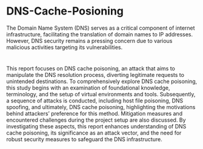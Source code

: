 # DNS-Cache-Posioning
The Domain Name System (DNS) serves as a critical component of internet infrastructure, facilitating the translation of domain names to IP addresses. However, DNS security remains a pressing concern due to various malicious activities targeting its vulnerabilities. 

#
This report focuses on DNS cache poisoning, an attack that aims to manipulate the DNS resolution process, diverting legitimate requests to unintended destinations. To comprehensively explore DNS cache poisoning, this study begins with an examination of foundational knowledge, terminology, and the setup of virtual environments and tools. Subsequently, a sequence of attacks is conducted, including host file poisoning, DNS spoofing, and ultimately, DNS cache poisoning, highlighting the motivations behind attackers’ preference for this method. Mitigation measures and encountered challenges during the project setup are also discussed. By investigating these aspects, this report enhances understanding of DNS cache poisoning, its significance as an attack vector, and the need for robust security measures to safeguard the DNS infrastructure.

